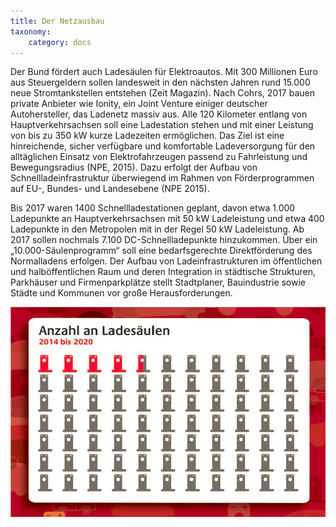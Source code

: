 ```yaml
---
title: Der Netzausbau
taxonomy:
    category: docs
---
```


Der Bund fördert auch Ladesäulen für Elektroautos. Mit 300 Millionen Euro aus Steuergeldern sollen landesweit in den nächsten Jahren rund 15.000 neue Stromtankstellen entstehen (Zeit Magazin). Nach Cohrs, 2017 bauen private Anbieter wie Ionity, ein Joint Venture einiger deutscher Autohersteller, das Ladenetz massiv aus. Alle 120 Kilometer entlang von Hauptverkehrsachsen soll eine Ladestation stehen und mit einer Leistung von bis zu 350 kW kurze Ladezeiten ermöglichen.
Das Ziel ist eine hinreichende, sicher verfügbare und komfortable Ladeversorgung für den alltäglichen Einsatz von Elektrofahrzeugen passend zu Fahrleistung und Bewegungsradius (NPE, 2015). Dazu erfolgt der Aufbau von Schnellladeinfrastruktur überwiegend im Rahmen von Förderprogrammen auf EU-, Bundes- und Landesebene (NPE 2015). 

Bis 2017 waren 1400 Schnellladestationen geplant, davon etwa 1.000 Ladepunkte an Hauptverkehrsachsen mit 50 kW Ladeleistung und etwa 400 Ladepunkte in den Metropolen mit in der Regel 50 kW Ladeleistung. Ab 2017 sollen nochmals 7.100 DC-Schnellladepunkte hinzukommen. Über ein „10.000-Säulenprogramm“ soll eine bedarfsgerechte Direktförderung des Normalladens erfolgen.
Der Aufbau von Ladeinfrastrukturen im öffentlichen und halböffentlichen Raum und deren Integration in städtische Strukturen, Parkhäuser und Firmenparkplätze stellt Stadtplaner, Bauindustrie sowie Städte und Kommunen vor große Herausforderungen.

![Anzahl an Ladesäulen 2014 bis 2020](ladesaeulen.png?classes=caption "Anzahl an Ladesäulen 2014 bis 2020 (Quelle: NPE (2014), S. 42)")
